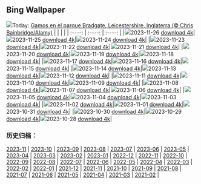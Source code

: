 ## Bing Wallpaper
![](https://global.bing.com/th?id=OHR.BradgateFallow_ES-ES6106125152_UHD.jpg&w=1000)Today: [Gamos en el parque Bradgate, Leicestershire, Inglaterra (© Chris Bainbridge/Alamy)](https://global.bing.com/th?id=OHR.BradgateFallow_ES-ES6106125152_UHD.jpg)
|      |      |      |
| :----: | :----: | :----: |
|![](https://global.bing.com/th?id=OHR.BradgateFallow_ES-ES6106125152_UHD.jpg&pid=hp&w=384&h=216&rs=1&c=4)2023-11-26 [download 4k](https://global.bing.com/th?id=OHR.BradgateFallow_ES-ES6106125152_UHD.jpg)|![](https://global.bing.com/th?id=OHR.TajoRiver_ES-ES5973247580_UHD.jpg&pid=hp&w=384&h=216&rs=1&c=4)2023-11-25 [download 4k](https://global.bing.com/th?id=OHR.TajoRiver_ES-ES5973247580_UHD.jpg)|![](https://global.bing.com/th?id=OHR.SemanaReduccionResiduos_ES-ES5790884875_UHD.jpg&pid=hp&w=384&h=216&rs=1&c=4)2023-11-24 [download 4k](https://global.bing.com/th?id=OHR.SemanaReduccionResiduos_ES-ES5790884875_UHD.jpg)|
|![](https://global.bing.com/th?id=OHR.TeideNational_ES-ES5257401293_UHD.jpg&pid=hp&w=384&h=216&rs=1&c=4)2023-11-23 [download 4k](https://global.bing.com/th?id=OHR.TeideNational_ES-ES5257401293_UHD.jpg)|![](https://global.bing.com/th?id=OHR.SnakeRiverTeton_ES-ES4974142352_UHD.jpg&pid=hp&w=384&h=216&rs=1&c=4)2023-11-22 [download 4k](https://global.bing.com/th?id=OHR.SnakeRiverTeton_ES-ES4974142352_UHD.jpg)|![](https://global.bing.com/th?id=OHR.HelloSeal_ES-ES4783412080_UHD.jpg&pid=hp&w=384&h=216&rs=1&c=4)2023-11-21 [download 4k](https://global.bing.com/th?id=OHR.HelloSeal_ES-ES4783412080_UHD.jpg)|
|![](https://global.bing.com/th?id=OHR.ChapmanAdventure_ES-ES4495721735_UHD.jpg&pid=hp&w=384&h=216&rs=1&c=4)2023-11-20 [download 4k](https://global.bing.com/th?id=OHR.ChapmanAdventure_ES-ES4495721735_UHD.jpg)|![](https://global.bing.com/th?id=OHR.FrozenBog_ES-ES4333267452_UHD.jpg&pid=hp&w=384&h=216&rs=1&c=4)2023-11-19 [download 4k](https://global.bing.com/th?id=OHR.FrozenBog_ES-ES4333267452_UHD.jpg)|![](https://global.bing.com/th?id=OHR.MilsePolarBear_ES-ES4207753290_UHD.jpg&pid=hp&w=384&h=216&rs=1&c=4)2023-11-18 [download 4k](https://global.bing.com/th?id=OHR.MilsePolarBear_ES-ES4207753290_UHD.jpg)|
|![](https://global.bing.com/th?id=OHR.BadRiver_ES-ES4057697814_UHD.jpg&pid=hp&w=384&h=216&rs=1&c=4)2023-11-17 [download 4k](https://global.bing.com/th?id=OHR.BadRiver_ES-ES4057697814_UHD.jpg)|![](https://global.bing.com/th?id=OHR.FiestaInca_ES-ES6946729543_UHD.jpg&pid=hp&w=384&h=216&rs=1&c=4)2023-11-16 [download 4k](https://global.bing.com/th?id=OHR.FiestaInca_ES-ES6946729543_UHD.jpg)|![](https://global.bing.com/th?id=OHR.SarekSweden_ES-ES2887332794_UHD.jpg&pid=hp&w=384&h=216&rs=1&c=4)2023-11-15 [download 4k](https://global.bing.com/th?id=OHR.SarekSweden_ES-ES2887332794_UHD.jpg)|
|![](https://global.bing.com/th?id=OHR.RussellLupines_ES-ES6454980527_UHD.jpg&pid=hp&w=384&h=216&rs=1&c=4)2023-11-14 [download 4k](https://global.bing.com/th?id=OHR.RussellLupines_ES-ES6454980527_UHD.jpg)|![](https://global.bing.com/th?id=OHR.OliveOrchard_ES-ES6327790918_UHD.jpg&pid=hp&w=384&h=216&rs=1&c=4)2023-11-13 [download 4k](https://global.bing.com/th?id=OHR.OliveOrchard_ES-ES6327790918_UHD.jpg)|![](https://global.bing.com/th?id=OHR.DiwaliAyodhya_ES-ES6190510977_UHD.jpg&pid=hp&w=384&h=216&rs=1&c=4)2023-11-12 [download 4k](https://global.bing.com/th?id=OHR.DiwaliAyodhya_ES-ES6190510977_UHD.jpg)|
|![](https://global.bing.com/th?id=OHR.SanMartinDay_ES-ES6061572748_UHD.jpg&pid=hp&w=384&h=216&rs=1&c=4)2023-11-11 [download 4k](https://global.bing.com/th?id=OHR.SanMartinDay_ES-ES6061572748_UHD.jpg)|![](https://global.bing.com/th?id=OHR.BadlandsSunrise_ES-ES5802974564_UHD.jpg&pid=hp&w=384&h=216&rs=1&c=4)2023-11-10 [download 4k](https://global.bing.com/th?id=OHR.BadlandsSunrise_ES-ES5802974564_UHD.jpg)|![](https://global.bing.com/th?id=OHR.NorwayBirch_ES-ES5601632512_UHD.jpg&pid=hp&w=384&h=216&rs=1&c=4)2023-11-09 [download 4k](https://global.bing.com/th?id=OHR.NorwayBirch_ES-ES5601632512_UHD.jpg)|
|![](https://global.bing.com/th?id=OHR.ManateeMama_ES-ES5502378274_UHD.jpg&pid=hp&w=384&h=216&rs=1&c=4)2023-11-08 [download 4k](https://global.bing.com/th?id=OHR.ManateeMama_ES-ES5502378274_UHD.jpg)|![](https://global.bing.com/th?id=OHR.KirkilaiTower_ES-ES5139930867_UHD.jpg&pid=hp&w=384&h=216&rs=1&c=4)2023-11-07 [download 4k](https://global.bing.com/th?id=OHR.KirkilaiTower_ES-ES5139930867_UHD.jpg)|![](https://global.bing.com/th?id=OHR.LagoPehoe_ES-ES5224775398_UHD.jpg&pid=hp&w=384&h=216&rs=1&c=4)2023-11-06 [download 4k](https://global.bing.com/th?id=OHR.LagoPehoe_ES-ES5224775398_UHD.jpg)|
|![](https://global.bing.com/th?id=OHR.SilencioSpain_ES-ES5057202656_UHD.jpg&pid=hp&w=384&h=216&rs=1&c=4)2023-11-05 [download 4k](https://global.bing.com/th?id=OHR.SilencioSpain_ES-ES5057202656_UHD.jpg)|![](https://global.bing.com/th?id=OHR.BisonSnow_ES-ES4930036956_UHD.jpg&pid=hp&w=384&h=216&rs=1&c=4)2023-11-04 [download 4k](https://global.bing.com/th?id=OHR.BisonSnow_ES-ES4930036956_UHD.jpg)|![](https://global.bing.com/th?id=OHR.SeaNettles_ES-ES4565377458_UHD.jpg&pid=hp&w=384&h=216&rs=1&c=4)2023-11-03 [download 4k](https://global.bing.com/th?id=OHR.SeaNettles_ES-ES4565377458_UHD.jpg)|
|![](https://global.bing.com/th?id=OHR.DeathValleySalt_ES-ES2481603921_UHD.jpg&pid=hp&w=384&h=216&rs=1&c=4)2023-11-02 [download 4k](https://global.bing.com/th?id=OHR.DeathValleySalt_ES-ES2481603921_UHD.jpg)|![](https://global.bing.com/th?id=OHR.HautBarr_ES-ES1346703864_UHD.jpg&pid=hp&w=384&h=216&rs=1&c=4)2023-11-01 [download 4k](https://global.bing.com/th?id=OHR.HautBarr_ES-ES1346703864_UHD.jpg)|![](https://global.bing.com/th?id=OHR.HalloweenPorchAI_ES-ES1106501127_UHD.jpg&pid=hp&w=384&h=216&rs=1&c=4)2023-10-31 [download 4k](https://global.bing.com/th?id=OHR.HalloweenPorchAI_ES-ES1106501127_UHD.jpg)|
|![](https://global.bing.com/th?id=OHR.AutumnRaven_ES-ES0937725332_UHD.jpg&pid=hp&w=384&h=216&rs=1&c=4)2023-10-30 [download 4k](https://global.bing.com/th?id=OHR.AutumnRaven_ES-ES0937725332_UHD.jpg)|![](https://global.bing.com/th?id=OHR.SavannahSculpture_ES-ES0759483028_UHD.jpg&pid=hp&w=384&h=216&rs=1&c=4)2023-10-29 [download 4k](https://global.bing.com/th?id=OHR.SavannahSculpture_ES-ES0759483028_UHD.jpg)|![](https://global.bing.com/th?id=OHR.EclipseLunar_ES-ES8609710633_UHD.jpg&pid=hp&w=384&h=216&rs=1&c=4)2023-10-28 [download 4k](https://global.bing.com/th?id=OHR.EclipseLunar_ES-ES8609710633_UHD.jpg)|

### 历史归档：
[2023-11](https://github.com/niumoo/bing-wallpaper/tree/main/picture/2023-11/) | [2023-10](https://github.com/niumoo/bing-wallpaper/tree/main/picture/2023-10/) | [2023-09](https://github.com/niumoo/bing-wallpaper/tree/main/picture/2023-09/) | [2023-08](https://github.com/niumoo/bing-wallpaper/tree/main/picture/2023-08/) | [2023-07](https://github.com/niumoo/bing-wallpaper/tree/main/picture/2023-07/) | [2023-06](https://github.com/niumoo/bing-wallpaper/tree/main/picture/2023-06/) | [2023-05](https://github.com/niumoo/bing-wallpaper/tree/main/picture/2023-05/) | [2023-04](https://github.com/niumoo/bing-wallpaper/tree/main/picture/2023-04/) | 
[2023-03](https://github.com/niumoo/bing-wallpaper/tree/main/picture/2023-03/) | [2023-02](https://github.com/niumoo/bing-wallpaper/tree/main/picture/2023-02/) | [2023-01](https://github.com/niumoo/bing-wallpaper/tree/main/picture/2023-01/) | [2022-12](https://github.com/niumoo/bing-wallpaper/tree/main/picture/2022-12/) | [2022-11](https://github.com/niumoo/bing-wallpaper/tree/main/picture/2022-11/) | [2022-10](https://github.com/niumoo/bing-wallpaper/tree/main/picture/2022-10/) | [2022-09](https://github.com/niumoo/bing-wallpaper/tree/main/picture/2022-09/) | [2022-08](https://github.com/niumoo/bing-wallpaper/tree/main/picture/2022-08/) | 
[2022-07](https://github.com/niumoo/bing-wallpaper/tree/main/picture/2022-07/) | [2022-06](https://github.com/niumoo/bing-wallpaper/tree/main/picture/2022-06/) | [2022-05](https://github.com/niumoo/bing-wallpaper/tree/main/picture/2022-05/) | [2022-04](https://github.com/niumoo/bing-wallpaper/tree/main/picture/2022-04/) | [2022-03](https://github.com/niumoo/bing-wallpaper/tree/main/picture/2022-03/) | [2022-02](https://github.com/niumoo/bing-wallpaper/tree/main/picture/2022-02/) | [2022-01](https://github.com/niumoo/bing-wallpaper/tree/main/picture/2022-01/) | [2021-12](https://github.com/niumoo/bing-wallpaper/tree/main/picture/2021-12/) | 
[2021-11](https://github.com/niumoo/bing-wallpaper/tree/main/picture/2021-11/) | [2021-10](https://github.com/niumoo/bing-wallpaper/tree/main/picture/2021-10/) | [2021-09](https://github.com/niumoo/bing-wallpaper/tree/main/picture/2021-09/) | [2021-08](https://github.com/niumoo/bing-wallpaper/tree/main/picture/2021-08/) | [2021-07](https://github.com/niumoo/bing-wallpaper/tree/main/picture/2021-07/) | [2021-06](https://github.com/niumoo/bing-wallpaper/tree/main/picture/2021-06/) | [2021-05](https://github.com/niumoo/bing-wallpaper/tree/main/picture/2021-05/) | [2021-04](https://github.com/niumoo/bing-wallpaper/tree/main/picture/2021-04/) | 
[2021-03](https://github.com/niumoo/bing-wallpaper/tree/main/picture/2021-03/) | [2021-02](https://github.com/niumoo/bing-wallpaper/tree/main/picture/2021-02/) | 
